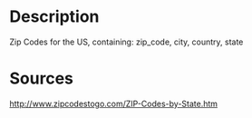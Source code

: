 # Description
Zip Codes for the US, containing: zip_code, city, country, state

# Sources
http://www.zipcodestogo.com/ZIP-Codes-by-State.htm